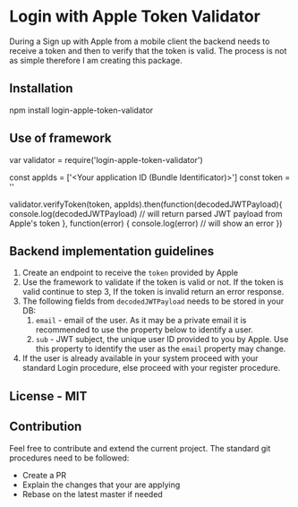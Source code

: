 # Login with Apple Token Validator
During a Sign up with Apple from a mobile client the backend needs to receive a token and then to verify that the token is valid. The process is not as simple therefore I am creating this package. 

## Installation 
npm install login-apple-token-validator

## Use of framework
var validator = require('login-apple-token-validator')

const appIds = ['<Your application ID (Bundle Identificator)>']
const token = '<Token received from Sign up with Apple>'

validator.verifyToken(token, appIds).then(function(decodedJWTPayload){
  console.log(decodedJWTPayload) // will return parsed JWT payload from Apple's token
}, function(error) {
  console.log(error) // will show an error
})


## Backend implementation guidelines
1. Create an endpoint to receive the `token` provided by Apple
2. Use the framework to validate if the token is valid or not. If the token is valid continue to step 3, If the token is invalid return an error response. 
3. The following fields from `decodedJWTPayload` needs to be stored in your DB:
	1. `email` - email of the user. As it may be a private email it is recommended to use the property below to identify a user.
	2. `sub` - JWT subject, the unique user ID provided to you by Apple. Use this property to identify the user as the `email` property may change. 
4. If the user is already available in your system proceed with your standard Login procedure, else proceed with your register procedure.

## License - MIT
## Contribution
Feel free to contribute and extend the current project. The standard git procedures need to be followed:
- Create a PR
- Explain the changes that your are applying
- Rebase on the latest master if needed
